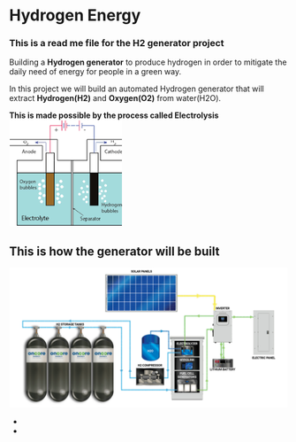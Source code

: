 <h1>Hydrogen Energy</h1>

<h3>This is a read me file for the H2 generator project</h3>
<p>
Building a <b>Hydrogen generator</b> to produce hydrogen in order to mitigate the daily need of energy for people in a green way.

In this project we will build an automated Hydrogen generator that will extract <b>Hydrogen(H2)</b> and <b>Oxygen(O2)</b> from water(H2O).
</p>
<b>This is made possible by the process called Electrolysis</b>

<img src="electrolysis.png">

<h2>This is how the generator will be built</h2>

<img src="generator.png">

<ul>
    <li></li>
    <li></li>
</ul>

